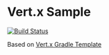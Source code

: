 # Vert.x Sample

[![Build Status](https://travis-ci.org/niku/vertx-with-sockjs-sample.svg?branch=master)](https://travis-ci.org/niku/vertx-with-sockjs-sample)

Based on [Vert.x Gradle Template](https://github.com/vert-x/vertx-gradle-template)

